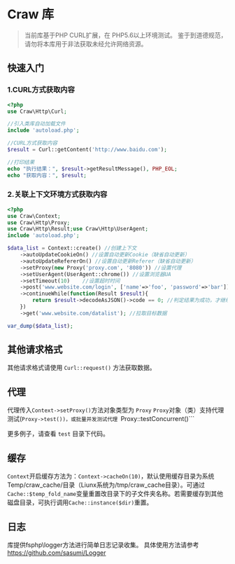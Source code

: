# Craw 库
> 当前库基于PHP CURL扩展，在 PHP5.6以上环境测试。
> 鉴于到道德规范，请勿将本库用于非法获取未经允许网络资源。

## 快速入门

### 1.CURL方式获取内容
```php
<?php    
use Craw\Http\Curl;

//引入类库自动加载文件
include 'autoload.php';

//CURL方式获取内容
$result = Curl::getContent('http://www.baidu.com');

//打印结果
echo "执行结果：", $result->getResultMessage(), PHP_EOL;
echo "获取内容：", $result;
```
### 2.关联上下文环境方式获取内容
```php
<?php
use Craw\Context;
use Craw\Http\Proxy;
use Craw\Http\Result;use Craw\Http\UserAgent;
include 'autoload.php';

$data_list = Context::create() //创建上下文
    ->autoUpdateCookieOn() //设置自动更新Cookie（缺省自动更新）
    ->autoUpdateRefererOn() //设置自动更新Referer（缺省自动更新）
    ->setProxy(new Proxy('proxy.com', '8080')) //设置代理
    ->setUserAgent(UserAgent::chrome()) //设置浏览器UA
    ->setTimeout(10)    //设置超时时间
    ->post('www.website.com/login', ['name'=>'foo', 'password'=>'bar']) //执行登录
    ->continueWhile(function(Result $result){
        return $result->decodeAsJSON()->code == 0; //判定结果为成功，才继续后续操作
    })
    ->get('www.website.com/datalist'); //拉取目标数据

var_dump($data_list);
```

## 其他请求格式
其他请求格式请使用 ```Curl::request()``` 方法获取数据。

## 代理
代理传入```Context->setProxy()```方法对象类型为 ```Proxy```
```Proxy```对象（类）支持代理测试(```Proxy->test())，或批量并发测试代理 ```Proxy::testConcurrent()```

更多例子，请查看 ``test`` 目录下代码。

## 缓存

```Context```开启缓存方法为：```Context->cacheOn(10)```，默认使用缓存目录为系统Temp/craw_cache/目录（Liunx系统为/tmp/craw_cache目录）。可通过 ```Cache::$temp_fold_name```变量重置改目录下的子文件夹名称。若需要缓存到其他磁盘目录，可执行调用```Cache::instance($dir)```重置。

## 日志

库提供fsphp\logger方法进行简单日志记录收集。
具体使用方法请参考 https://github.com/sasumi/Logger